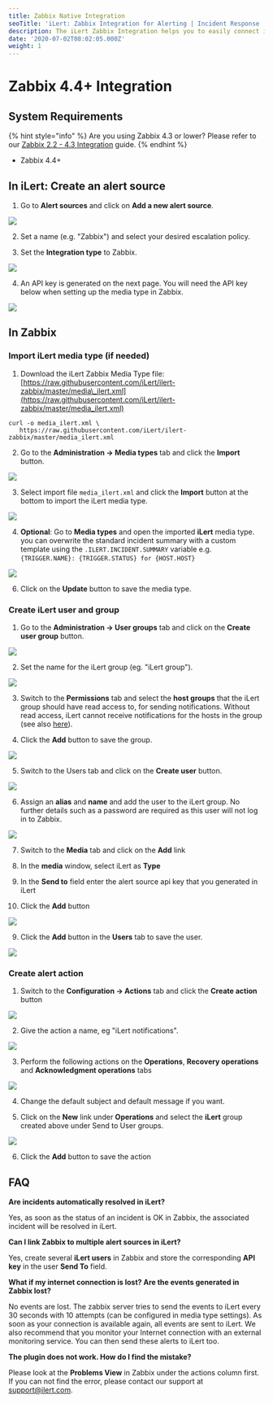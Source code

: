 ```yaml
---
title: Zabbix Native Integration
seoTitle: 'iLert: Zabbix Integration for Alerting | Incident Response | Uptime'
description: The iLert Zabbix Integration helps you to easily connect iLert with Zabbix.
date: '2020-07-02T08:02:05.000Z'
weight: 1
---
```


# Zabbix 4.4+ Integration

## System Requirements <a id="requirements"></a>

{% hint style="info" %}
Are you using Zabbix 4.3 or lower? Please refer to our  [Zabbix 2.2 - 4.3 Integration](script.md) guide.
{% endhint %}

* Zabbix 4.4+

## In iLert: Create an alert source <a id="create-alarm-source"></a>

1. Go to **Alert sources** and click on **Add a new alert source**.

![](../../.gitbook/assets/zbn1.png)

2. Set a name \(e.g. "Zabbix"\) and select your desired escalation policy.

3. Set the **Integration type** to Zabbix.

![](../../.gitbook/assets/zbn2.png)

4. An API key is generated on the next page. You will need the API key below when setting up the media type in Zabbix.

![](../../.gitbook/assets/zbn3.png)

## In Zabbix <a id="zabbix"></a>

### Import iLert media type \(if needed\)

1. Download the iLert Zabbix Media Type file: [https://raw.githubusercontent.com/iLert/ilert-zabbix/master/media\_ilert.xml](https://raw.githubusercontent.com/iLert/ilert-zabbix/master/media_ilert.xml)

```text
curl -o media_ilert.xml \
   https://raw.githubusercontent.com/iLert/ilert-zabbix/master/media_ilert.xml
```

2. Go to the **Administration → Media types** tab and click the **Import** button.

![](../../.gitbook/assets/zbn4.png)

3. Select import file `media_ilert.xml` and click the **Import** button at the bottom to import the iLert media type.

![](../../.gitbook/assets/zbn5.png)

4. **Optional**: Go to **Media types** and open the imported **iLert** media type. you can overwrite the standard incident summary with a custom template using the `.ILERT.INCIDENT.SUMMARY` variable e.g. `{TRIGGER.NAME}: {TRIGGER.STATUS} for {HOST.HOST}`

![](../../.gitbook/assets/6.png)

6. Click on the **Update** button to save the media type.

### Create iLert user and group

1. Go to the **Administration → User groups** tab and click on the **Create user group** button.

![](../../.gitbook/assets/zbn7.png)

2. Set the name for the iLert group \(eg. "iLert group"\).

![](../../.gitbook/assets/zbn8.png)

3. Switch to the **Permissions** tab and select the **host groups** that the iLert group should have read access to, for sending notifications. Without read access, iLert cannot receive notifications for the hosts in the group \(see also [here](https://www.zabbix.com/documentation/4.4/manual/quickstart/notification)\).

4. Click the **Add** button to save the group.

![](../../.gitbook/assets/zbn9.png)

5. Switch to the Users tab and click on the **Create user** button.

![](../../.gitbook/assets/zbn10.png)

6. Assign an **alias** and **name** and add the user to the iLert group. No further details such as a password are required as this user will not log in to Zabbix.

![](../../.gitbook/assets/zbn11.png)

7. Switch to the **Media** tab and click on the **Add** link

8. In the **media** window, select iLert as **Type** 

9.  In the **Send to** field enter the alert source api key that you generated in iLert

10. Click the **Add** button

![](../../.gitbook/assets/9.png)

9. Click the **Add** button in the **Users** tab to save the user.

![](../../.gitbook/assets/zbn13.png)

### Create alert action

1. Switch to the **Configuration → Actions** tab and click the **Create action** button

![](../../.gitbook/assets/zbn14.png)

2. Give the action a name, eg "iLert notifications".

![](../../.gitbook/assets/zbn15.png)

3. Perform the following actions on the **Operations**, **Recovery operations** and **Acknowledgment operations** tabs

![](../../.gitbook/assets/zbn16.png)

4. Change the default subject and default message if you want.

5. Click on the **New** link under **Operations** and select the **iLert** group created above under Send to User groups.

![](../../.gitbook/assets/zbn17.png)

6. Click the **Add** button to save the action

## FAQ <a id="faq"></a>

**Are incidents automatically resolved in iLert?**

Yes, as soon as the status of an incident is OK in Zabbix, the associated incident will be resolved in iLert.

**Can I link Zabbix to multiple alert sources in iLert?**

Yes, create several **iLert users** in Zabbix and store the corresponding **API key** in the user **Send To** field.

**What if my internet connection is lost? Are the events generated in Zabbix lost?**

No events are lost. The zabbix server tries to send the events to iLert every 30 seconds with 10 attempts \(can be configured in media type settings\). As soon as your connection is available again, all events are sent to iLert. We also recommend that you monitor your Internet connection with an external monitoring service. You can then send these alerts to iLert too.

**The plugin does not work. How do I find the mistake?**

Please look at the **Problems View** in Zabbix under the actions column first. If you can not find the error, please contact our support at [support@ilert.com](mailto:support@ilert.com).

